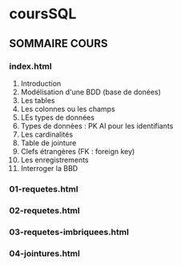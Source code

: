 # coursSQL

## SOMMAIRE COURS

### index.html
1. Introduction
2. Modélisation d'une BDD (base de donées)
3. Les tables
4. Les colonnes ou les champs
5. LEs types de données
6. Types de données : PK AI pour les identifiants
7. Les cardinalités
8. Table de jointure
9. Clefs étrangères (FK : foreign key)
10. Les enregistrements
11. Interroger la BBD  

### 01-requetes.html
### 02-requetes.html
### 03-requetes-imbriquees.html
### 04-jointures.html

